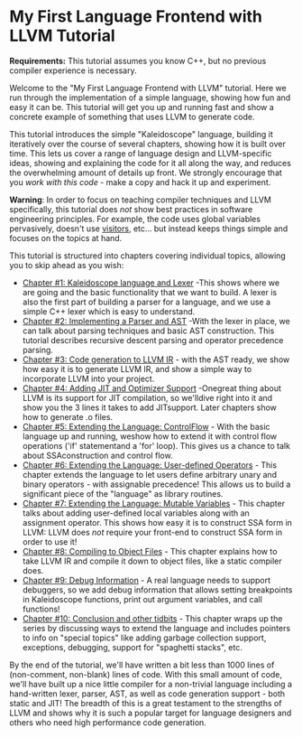 # My First Language Frontend with LLVM Tutorial

**Requirements:** This tutorial assumes you know C++, but no previous compiler experience is necessary.

Welcome to the \"My First Language Frontend with LLVM\" tutorial. Here we run through the implementation of a simple language, showing how fun and easy it can be. This tutorial will get you up and running fast and show a concrete example of something that uses LLVM to generate code.

This tutorial introduces the simple \"Kaleidoscope\" language, building it iteratively over the course of several chapters, showing how it is built over time. This lets us cover a range of language design and LLVM-specific ideas, showing and explaining the code for it all along the way, and reduces the overwhelming amount of details up front. We strongly encourage that you *work with this code* - make a copy and hack it up and experiment.

**Warning**: In order to focus on teaching compiler techniques and LLVM specifically, this tutorial does *not* show best practices in software engineering principles. For example, the code uses global variables pervasively, doesn\'t use [visitors](http://en.wikipedia.org/wiki/Visitor_pattern), etc\... but instead keeps things simple and focuses on the topics at hand.

This tutorial is structured into chapters covering individual topics, allowing you to skip ahead as you wish:

-   [Chapter #1: Kaleidoscope language and Lexer](LangImpl01.html) -This shows where we are going and the basic functionality that we want to build. A lexer is also the first part of building a parser for a language, and we use a simple C++ lexer which is easy to understand.
-   [Chapter #2: Implementing a Parser and AST](LangImpl02.html) -With the lexer in place, we can talk about parsing techniques and basic AST construction. This tutorial describes recursive descent parsing and operator precedence parsing.
-   [Chapter #3: Code generation to LLVM IR](LangImpl03.html) - with the AST ready, we show how easy it is to generate LLVM IR, and show a simple way to incorporate LLVM into your project.
-   [Chapter #4: Adding JIT and Optimizer Support](LangImpl04.html) -Onegreat thing about LLVM is its support for JIT compilation, so we\'lldive right into it and show you the 3 lines it takes to add JITsupport. Later chapters show how to generate .o files.
-   [Chapter #5: Extending the Language: ControlFlow](LangImpl05.html) - With the basic language up and running, weshow how to extend it with control flow operations (\'if\' statementand a \'for\' loop). This gives us a chance to talk about SSAconstruction and control flow.
-   [Chapter #6: Extending the Language: User-defined Operators](LangImpl06.html) - This chapter extends the language to let users define arbitrary unary and binary operators - with assignable precedence! This allows us to build a significant piece of the \"language\" as library routines.
-   [Chapter #7: Extending the Language: Mutable Variables](LangImpl07.html) - This chapter talks about adding user-defined local variables along with an assignment operator. This shows how easy it is to construct SSA form in LLVM: LLVM does *not* require your front-end to construct SSA form in order to use it!
-   [Chapter #8: Compiling to Object Files](LangImpl08.html) - This chapter explains how to take LLVM IR and compile it down to object files, like a static compiler does.
-   [Chapter #9: Debug Information](LangImpl09.html) - A real language needs to support debuggers, so we add debug information that allows setting breakpoints in Kaleidoscope functions, print out argument variables, and call functions!
-   [Chapter #10: Conclusion and other tidbits](LangImpl10.html) - This chapter wraps up the series by discussing ways to extend the language and includes pointers to info on \"special topics\" like adding garbage collection support, exceptions, debugging, support for \"spaghetti stacks\", etc.

By the end of the tutorial, we\'ll have written a bit less than 1000 lines of (non-comment, non-blank) lines of code. With this small amount of code, we\'ll have built up a nice little compiler for a non-trivial language including a hand-written lexer, parser, AST, as well as code generation support - both static and JIT! The breadth of this is a great testament to the strengths of LLVM and shows why it is such a popular target for language designers and others who need high performance code generation.

